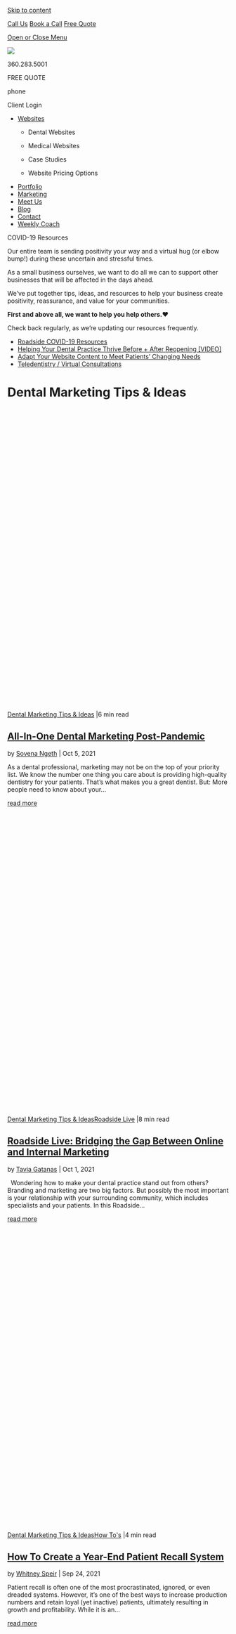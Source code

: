 <a href="#content" class="skip-link screen-reader-text">Skip to content</a>

[ Call Us](tel:360-283-5001) [ Book a Call](https://app.hubspot.com/meetings/angela330) <a href="#gformpop18" class="popup-inline"><em></em> <span>Free Quote</span></a>

<a href="#sidr-main" id="responsive-menu-button"><em></em> <em></em> <span class="sr-only">Open or Close Menu</span></a> <a href="/" class="ga-logo"></a>

<a href="/" class="logo-link rsdm-logo"><img src="https://s3-us-west-2.amazonaws.com/s.cdpn.io/88150/rsdm-logo_copy.svg" /></a>

360.283.5001

FREE QUOTE

phone

<span class="sr-only">Client Login</span>

<a href="/" class="ga-logo"></a>

-   <a href="https://www.roadsidedentalmarketing.com/services/websites/" class="menu-image-title-after"><span class="menu-image-title">Websites</span></a>
    -   <a href="https://www.roadsidedentalmarketing.com/services/websites/dental/" class="menu-image-title-after"></a>

        <span class="menu-image-title">Dental Websites</span>
    -   <span id="menu-item-52489"><a href="https://www.roadsidedentalmarketing.com/services/websites/medical/" class="menu-image-title-after"></a></span>

        <span class="menu-image-title">Medical Websites</span>
    -   <a href="https://www.roadsidedentalmarketing.com/portfolio/case-studies/" class="menu-image-title-after"></a>

        <span class="menu-image-title">Case Studies</span>
    -   <a href="https://www.roadsidedentalmarketing.com/website-pricing/" class="menu-image-title-after"></a>

        <span class="menu-image-title">Website Pricing Options</span>
-   <a href="https://www.roadsidedentalmarketing.com/portfolio/" class="menu-image-title-after"><span class="menu-image-title">Portfolio</span></a>
-   <a href="https://www.roadsidedentalmarketing.com/services/marketing/" class="menu-image-title-after"><span class="menu-image-title">Marketing</span></a>
-   <a href="https://www.roadsidedentalmarketing.com/meet-the-team/" class="menu-image-title-after"><span class="menu-image-title">Meet Us</span></a>
-   <a href="https://www.roadsidedentalmarketing.com/blog/" class="menu-image-title-after"><span class="menu-image-title">Blog</span></a>
-   <a href="https://www.roadsidedentalmarketing.com/contact/" class="menu-image-title-after"><span class="menu-image-title">Contact</span></a>
-   <a href="https://www.roadsidedentalmarketing.com/services/marketing/weekly-coach/" class="menu-image-title-after"><span class="menu-image-title">Weekly Coach</span></a>

COVID-19 Resources

Our entire team is sending positivity your way and a virtual hug (or elbow bump!) during these uncertain and stressful times.

As a small business ourselves, we want to do all we can to support other businesses that will be affected in the days ahead.

We’ve put together tips, ideas, and resources to help your business create positivity, reassurance, and value for your communities.

**First and above all, we want to help you help others.**❤️

Check back regularly, as we’re updating our resources frequently.

-   [Roadside COVID-19 Resources](https://www.roadsidedentalmarketing.com/blog/covid-resources-for-dental/)
-   [Helping Your Dental Practice Thrive Before + After Reopening \[VIDEO\]](https://www.roadsidedentalmarketing.com/blog/thrive-after-reopening/)
-   [Adapt Your Website Content to Meet Patients’ Changing Needs](https://www.roadsidedentalmarketing.com/blog/adapt-website-content/)
-   [Teledentistry / Virtual Consultations](https://www.roadsidedentalmarketing.com/promo/teledentistry/)

Dental Marketing Tips & Ideas
=============================

<a href="https://www.roadsidedentalmarketing.com/blog/digital-marketing-for-dentists/" class="entry-featured-image-url"><img src="data:image/svg+xml;nitro-empty-id=MzU3OjMwNQ==-1;base64,PHN2ZyB2aWV3Qm94PSIwIDAgNzYwIDQwMCIgd2lkdGg9Ijc2MCIgaGVpZ2h0PSI0MDAiIHhtbG5zPSJodHRwOi8vd3d3LnczLm9yZy8yMDAwL3N2ZyI+PC9zdmc+" alt="All-In-One Dental Marketing Post-Pandemic" id="MzU3OjMwNQ==-1" class="nitro-lazy" width="1080" height="675" /></a>

<a href="https://www.roadsidedentalmarketing.com/dental-marketing/" class="cat-link">Dental Marketing Tips &amp; Ideas</a> <span class="cat-time-divider">|</span>6 min read

[All-In-One Dental Marketing Post-Pandemic](https://www.roadsidedentalmarketing.com/blog/digital-marketing-for-dentists/)
-------------------------------------------------------------------------------------------------------------------------

by <span class="author vcard">[Sovena Ngeth](https://www.roadsidedentalmarketing.com/blog/author/sovena-ngeth/ "Posts by Sovena Ngeth")</span> | <span class="published">Oct 5, 2021</span>

As a dental professional, marketing may not be on the top of your priority list. We know the number one thing you care about is providing high-quality dentistry for your patients. That’s what makes you a great dentist. But: More people need to know about your...

<a href="https://www.roadsidedentalmarketing.com/blog/digital-marketing-for-dentists/" class="more-link">read more</a>

<a href="https://www.roadsidedentalmarketing.com/blog/bridging-the-gap-between-online-and-internal-marketing/" class="entry-featured-image-url"><img src="data:image/svg+xml;nitro-empty-id=MzcwOjM2NQ==-1;base64,PHN2ZyB2aWV3Qm94PSIwIDAgNzYwIDQwMCIgd2lkdGg9Ijc2MCIgaGVpZ2h0PSI0MDAiIHhtbG5zPSJodHRwOi8vd3d3LnczLm9yZy8yMDAwL3N2ZyI+PC9zdmc+" alt="Roadside Live: Bridging the Gap Between Online and Internal Marketing" id="MzcwOjM2NQ==-1" class="nitro-lazy" width="1080" height="675" /></a>

<a href="https://www.roadsidedentalmarketing.com/dental-marketing/" class="cat-link">Dental Marketing Tips &amp; Ideas</a><a href="https://www.roadsidedentalmarketing.com/roadside-live/" class="cat-link">Roadside Live</a> <span class="cat-time-divider">|</span>8 min read

[Roadside Live: Bridging the Gap Between Online and Internal Marketing](https://www.roadsidedentalmarketing.com/blog/bridging-the-gap-between-online-and-internal-marketing/)
-----------------------------------------------------------------------------------------------------------------------------------------------------------------------------

by <span class="author vcard">[Tavia Gatanas](https://www.roadsidedentalmarketing.com/blog/author/taviaroadsidemultimedia-com/ "Posts by Tavia Gatanas")</span> | <span class="published">Oct 1, 2021</span>

  Wondering how to make your dental practice stand out from others? Branding and marketing are two big factors. But possibly the most important is your relationship with your surrounding community, which includes specialists and your patients. In this Roadside...

<a href="https://www.roadsidedentalmarketing.com/blog/bridging-the-gap-between-online-and-internal-marketing/" class="more-link">read more</a>

<a href="https://www.roadsidedentalmarketing.com/blog/patient-recall/" class="entry-featured-image-url"><img src="data:image/svg+xml;nitro-empty-id=MzgzOjI4Nw==-1;base64,PHN2ZyB2aWV3Qm94PSIwIDAgNzYwIDQwMCIgd2lkdGg9Ijc2MCIgaGVpZ2h0PSI0MDAiIHhtbG5zPSJodHRwOi8vd3d3LnczLm9yZy8yMDAwL3N2ZyI+PC9zdmc+" alt="How To Create a Year-End Patient Recall System" id="MzgzOjI4Nw==-1" class="nitro-lazy" width="1080" height="675" /></a>

<a href="https://www.roadsidedentalmarketing.com/dental-marketing/" class="cat-link">Dental Marketing Tips &amp; Ideas</a><a href="https://www.roadsidedentalmarketing.com/how-to/" class="cat-link">How To's</a> <span class="cat-time-divider">|</span>4 min read

[How To Create a Year-End Patient Recall System](https://www.roadsidedentalmarketing.com/blog/patient-recall/)
--------------------------------------------------------------------------------------------------------------

by <span class="author vcard">[Whitney Speir](https://www.roadsidedentalmarketing.com/blog/author/whitneyspeir/ "Posts by Whitney Speir")</span> | <span class="published">Sep 24, 2021</span>

Patient recall is often one of the most procrastinated, ignored, or even dreaded systems. However, it’s one of the best ways to increase production numbers and retain loyal (yet inactive) patients, ultimately resulting in growth and profitability. While it is an...

<a href="https://www.roadsidedentalmarketing.com/blog/patient-recall/" class="more-link">read more</a>

<a href="https://www.roadsidedentalmarketing.com/blog/teledentistry/" class="entry-featured-image-url"><img src="data:image/svg+xml;nitro-empty-id=Mzk2OjI5NQ==-1;base64,PHN2ZyB2aWV3Qm94PSIwIDAgNzYwIDQwMCIgd2lkdGg9Ijc2MCIgaGVpZ2h0PSI0MDAiIHhtbG5zPSJodHRwOi8vd3d3LnczLm9yZy8yMDAwL3N2ZyI+PC9zdmc+" alt="Teledentistry and Virtual Consultations Are Going Mainstream" id="Mzk2OjI5NQ==-1" class="nitro-lazy" width="1080" height="675" /></a>

<a href="https://www.roadsidedentalmarketing.com/dental-marketing/" class="cat-link">Dental Marketing Tips &amp; Ideas</a> <span class="cat-time-divider">|</span>7 min read

[Teledentistry and Virtual Consultations Are Going Mainstream](https://www.roadsidedentalmarketing.com/blog/teledentistry/)
---------------------------------------------------------------------------------------------------------------------------

by <span class="author vcard">[Tavia Gatanas](https://www.roadsidedentalmarketing.com/blog/author/taviaroadsidemultimedia-com/ "Posts by Tavia Gatanas")</span> | <span class="published">Sep 17, 2021</span>

  Did you know telehealth visits increased 154%… This text opens a new tab to the CDC website… in the first week of the pandemic? Sorry, we know everybody’s so tired of hearing the “P” word. But: That’s a huge increase worth...

<a href="https://www.roadsidedentalmarketing.com/blog/teledentistry/" class="more-link">read more</a>

<a href="https://www.roadsidedentalmarketing.com/blog/dental-logo-design/" class="entry-featured-image-url"><img src="data:image/svg+xml;nitro-empty-id=NDA5OjMxOQ==-1;base64,PHN2ZyB2aWV3Qm94PSIwIDAgNzYwIDQwMCIgd2lkdGg9Ijc2MCIgaGVpZ2h0PSI0MDAiIHhtbG5zPSJodHRwOi8vd3d3LnczLm9yZy8yMDAwL3N2ZyI+PC9zdmc+" alt="What You Need to Know When Hiring a Designer for Your Dental Logo [VIDEOS]" id="NDA5OjMxOQ==-1" class="nitro-lazy" width="1080" height="675" /></a>

<a href="https://www.roadsidedentalmarketing.com/dental-marketing/" class="cat-link">Dental Marketing Tips &amp; Ideas</a> <span class="cat-time-divider">|</span>7 min read

[What You Need to Know When Hiring a Designer for Your Dental Logo \[VIDEOS\]](https://www.roadsidedentalmarketing.com/blog/dental-logo-design/)
------------------------------------------------------------------------------------------------------------------------------------------------

by <span class="author vcard">[Whitney Speir](https://www.roadsidedentalmarketing.com/blog/author/whitneyspeir/ "Posts by Whitney Speir")</span> | <span class="published">Aug 18, 2021</span>

Not only does a beautiful dental logo make a strong first impression with potential patients, it also becomes the visual foundation for your entire brand. A striking, professionally-designed, recognizable logo sets you apart from your competition and provides a...

<a href="https://www.roadsidedentalmarketing.com/blog/dental-logo-design/" class="more-link">read more</a>

<a href="https://www.roadsidedentalmarketing.com/blog/increasing-efficiency-and-performance/" class="entry-featured-image-url"><img src="data:image/svg+xml;nitro-empty-id=NDIyOjM1Ng==-1;base64,PHN2ZyB2aWV3Qm94PSIwIDAgNzYwIDQwMCIgd2lkdGg9Ijc2MCIgaGVpZ2h0PSI0MDAiIHhtbG5zPSJodHRwOi8vd3d3LnczLm9yZy8yMDAwL3N2ZyI+PC9zdmc+" alt="Roadside Live: Increasing Efficiency and Performance by Systematizing Your Practice [VIDEO]" id="NDIyOjM1Ng==-1" class="nitro-lazy" width="1080" height="675" /></a>

<a href="https://www.roadsidedentalmarketing.com/dental-marketing/" class="cat-link">Dental Marketing Tips &amp; Ideas</a><a href="https://www.roadsidedentalmarketing.com/roadside-live/" class="cat-link">Roadside Live</a> <span class="cat-time-divider">|</span>18 min read

[Roadside Live: Increasing Efficiency and Performance by Systematizing Your Practice \[VIDEO\]](https://www.roadsidedentalmarketing.com/blog/increasing-efficiency-and-performance/)
------------------------------------------------------------------------------------------------------------------------------------------------------------------------------------

by <span class="author vcard">[Sovena Ngeth](https://www.roadsidedentalmarketing.com/blog/author/sovena-ngeth/ "Posts by Sovena Ngeth")</span> | <span class="published">Aug 16, 2021</span>

Did you know you can increase efficiency, performance, and ultimately make your life easier by documenting processes and procedures? As a busy dental practice, you may be thinking you don’t have time in your schedule to sit down and document these things. And...

<a href="https://www.roadsidedentalmarketing.com/blog/increasing-efficiency-and-performance/" class="more-link">read more</a>

<a href="https://www.roadsidedentalmarketing.com/blog/media-hub-101/" class="entry-featured-image-url"><img src="data:image/svg+xml;nitro-empty-id=NDM1OjI5MQ==-1;base64,PHN2ZyB2aWV3Qm94PSIwIDAgNzYwIDQwMCIgd2lkdGg9Ijc2MCIgaGVpZ2h0PSI0MDAiIHhtbG5zPSJodHRwOi8vd3d3LnczLm9yZy8yMDAwL3N2ZyI+PC9zdmc+" alt="Media Hub 101: How to Maximize the Benefits of Your Media Hub" id="NDM1OjI5MQ==-1" class="nitro-lazy" width="1080" height="675" /></a>

<a href="https://www.roadsidedentalmarketing.com/dental-marketing/" class="cat-link">Dental Marketing Tips &amp; Ideas</a><a href="https://www.roadsidedentalmarketing.com/how-to/" class="cat-link">How To's</a> <span class="cat-time-divider">|</span>21 min read

[Media Hub 101: How to Maximize the Benefits of Your Media Hub](https://www.roadsidedentalmarketing.com/blog/media-hub-101/)
----------------------------------------------------------------------------------------------------------------------------

by <span class="author vcard">[Whitney Speir](https://www.roadsidedentalmarketing.com/blog/author/whitneyspeir/ "Posts by Whitney Speir")</span> | <span class="published">Jul 19, 2021</span>

One of the \#1 marketing pain points we hear from healthcare and dental providers is this: How can I get more potential new patients to my website organically? Another pain point we hear: I simply don’t have the time to invest in alllllllll the different marketing...

<a href="https://www.roadsidedentalmarketing.com/blog/media-hub-101/" class="more-link">read more</a>

<a href="https://www.roadsidedentalmarketing.com/blog/in-office-marketing/" class="entry-featured-image-url"><img src="data:image/svg+xml;nitro-empty-id=NDQ4OjMxNA==-1;base64,PHN2ZyB2aWV3Qm94PSIwIDAgNzYwIDQwMCIgd2lkdGg9Ijc2MCIgaGVpZ2h0PSI0MDAiIHhtbG5zPSJodHRwOi8vd3d3LnczLm9yZy8yMDAwL3N2ZyI+PC9zdmc+" alt="How to Get Started on In-Office Marketing Efforts [VIDEO]" id="NDQ4OjMxNA==-1" class="nitro-lazy" width="1080" height="675" /></a>

<a href="https://www.roadsidedentalmarketing.com/dental-marketing/" class="cat-link">Dental Marketing Tips &amp; Ideas</a> <span class="cat-time-divider">|</span>3 min read

[How to Get Started on In-Office Marketing Efforts \[VIDEO\]](https://www.roadsidedentalmarketing.com/blog/in-office-marketing/)
--------------------------------------------------------------------------------------------------------------------------------

by <span class="author vcard">[Whitney Speir](https://www.roadsidedentalmarketing.com/blog/author/whitneyspeir/ "Posts by Whitney Speir")</span> | <span class="published">Jun 4, 2021</span>

As mentioned in the previous video in this series, marketing a dental practice doesn’t have to be on your shoulders alone! You can (and should!) get your team involved in a variety of marketing efforts, including creating videos, asking for reviews, talking...

<a href="https://www.roadsidedentalmarketing.com/blog/in-office-marketing/" class="more-link">read more</a>

<a href="https://www.roadsidedentalmarketing.com/blog/get-your-team-involved/" class="entry-featured-image-url"><img src="data:image/svg+xml;nitro-empty-id=NDYxOjMxOQ==-1;base64,PHN2ZyB2aWV3Qm94PSIwIDAgNzYwIDQwMCIgd2lkdGg9Ijc2MCIgaGVpZ2h0PSI0MDAiIHhtbG5zPSJodHRwOi8vd3d3LnczLm9yZy8yMDAwL3N2ZyI+PC9zdmc+" alt="How to Get Your Team Involved in Marketing Efforts [Video]" id="NDYxOjMxOQ==-1" class="nitro-lazy" width="1080" height="675" /></a>

<a href="https://www.roadsidedentalmarketing.com/dental-marketing/" class="cat-link">Dental Marketing Tips &amp; Ideas</a> <span class="cat-time-divider">|</span>3 min read

[How to Get Your Team Involved in Marketing Efforts \[Video\]](https://www.roadsidedentalmarketing.com/blog/get-your-team-involved/)
------------------------------------------------------------------------------------------------------------------------------------

by <span class="author vcard">[Whitney Speir](https://www.roadsidedentalmarketing.com/blog/author/whitneyspeir/ "Posts by Whitney Speir")</span> | <span class="published">Jun 2, 2021</span>

Marketing your dental practice is not a one-man job. There are SO many different elements that all contribute to a successful marketing strategy. Even if you’re working with a dental marketing agency, there are always things you and your team can do within the...

<a href="https://www.roadsidedentalmarketing.com/blog/get-your-team-involved/" class="more-link">read more</a>

<a href="https://www.roadsidedentalmarketing.com/blog/marketing-trends-for-dentists/" class="entry-featured-image-url"><img src="data:image/svg+xml;nitro-empty-id=NDc0OjI5OQ==-1;base64,PHN2ZyB2aWV3Qm94PSIwIDAgNzYwIDQwMCIgd2lkdGg9Ijc2MCIgaGVpZ2h0PSI0MDAiIHhtbG5zPSJodHRwOi8vd3d3LnczLm9yZy8yMDAwL3N2ZyI+PC9zdmc+" alt="3 Top Marketing Trends for Dentists [Video]" id="NDc0OjI5OQ==-1" class="nitro-lazy" width="1080" height="675" /></a>

<a href="https://www.roadsidedentalmarketing.com/dental-marketing/" class="cat-link">Dental Marketing Tips &amp; Ideas</a> <span class="cat-time-divider">|</span>3 min read

[3 Top Marketing Trends for Dentists \[Video\]](https://www.roadsidedentalmarketing.com/blog/marketing-trends-for-dentists/)
----------------------------------------------------------------------------------------------------------------------------

by <span class="author vcard">[Whitney Speir](https://www.roadsidedentalmarketing.com/blog/author/whitneyspeir/ "Posts by Whitney Speir")</span> | <span class="published">May 27, 2021</span>

Every year, top marketing experts share what they anticipate to be the big marketing trends for the year. Understandably, the idea of implementing all of the recommended trends out there could be overwhelming. And, as a dental provider, you might wonder if all of...

<a href="https://www.roadsidedentalmarketing.com/blog/marketing-trends-for-dentists/" class="more-link">read more</a>

<span class="pages">Page 1 of 13</span><span class="current" aria-current="page">1</span><a href="https://www.roadsidedentalmarketing.com/dental-marketing/page/2/?et_blog" class="page larger" title="Page 2">2</a><a href="https://www.roadsidedentalmarketing.com/dental-marketing/page/3/?et_blog" class="page larger" title="Page 3">3</a><a href="https://www.roadsidedentalmarketing.com/dental-marketing/page/4/?et_blog" class="page larger" title="Page 4">4</a><a href="https://www.roadsidedentalmarketing.com/dental-marketing/page/5/?et_blog" class="page larger" title="Page 5">5</a><span class="extend">...</span><a href="https://www.roadsidedentalmarketing.com/dental-marketing/page/10/?et_blog" class="larger page" title="Page 10">10</a><span class="extend">...</span><a href="https://www.roadsidedentalmarketing.com/dental-marketing/page/2/?et_blog" class="nextpostslink"><em></em></a><a href="https://www.roadsidedentalmarketing.com/dental-marketing/page/13/?et_blog" class="last">Last »</a>

Our Location

Roadside Dental Marketing  
1721 Hewitt Ave, Suite 501  
Everett, WA 98201  
Phone: [360.283.5001](tel:360.283.5001)  
Email: <team@roadsidemultimedia.com>

Choose a Language

Select LanguageArabicChinese (Simplified)DutchEnglishFrenchGermanItalianPortugueseRussianSpanish

Our Hours

Monday: 9:00am - 5:00pm  
Tuesday: 9:00am - 5:00pm  
Wednesday: 9:00am - 5:00pm  
Thursday: 9:00am - 5:00pm  
Friday: 9:00am - 5:00pm

Links

-   <span id="menu-item-43387"><a href="https://www.roadsidedentalmarketing.com/portfolio/" class="menu-image-title-after"><span class="menu-image-title">Website Design Portfolio</span></a></span>
-   <span id="menu-item-43386"><a href="https://www.roadsidedentalmarketing.com/services/marketing/" class="menu-image-title-after"><span class="menu-image-title">Services</span></a></span>
-   <span id="menu-item-43383"><a href="https://www.roadsidedentalmarketing.com/meet-the-team/" class="menu-image-title-after"><span class="menu-image-title">Meet Us</span></a></span>
-   <span id="menu-item-17735"><a href="https://www.roadsidedentalmarketing.com/blog/" class="menu-image-title-after"><span class="menu-image-title">Blog</span></a></span>
-   <span id="menu-item-17731"><a href="https://www.roadsidedentalmarketing.com/contact/" class="menu-image-title-after"><span class="menu-image-title">Contact</span></a></span>

### REQUEST A WEBSITE QUOTE

<span class="gform_description"></span>

-   <span id="field_18_1">Name<span class="gfield_required"><span class="gfield_required gfield_required_asterisk">\*</span></span></span>

-   <span id="field_18_10">Phone</span>

-   <span id="field_18_2">Email<span class="gfield_required"><span class="gfield_required gfield_required_asterisk">\*</span></span></span>

-   <span id="field_18_8">Website</span>

-   <span id="field_18_6">Tell us your website goals:</span>

-   <span id="field_18_11">Name</span>

    This field is for validation purposes and should be left unchanged.

Request a Free Quote

Stay Connected

<a href="https://www.facebook.com/roadsidedentalmktg/" class="sb-link"><em></em><span class="sr-only">Facebook Page (open in new window)</span></a><a href="https://www.linkedin.com/company/roadsidemktg" class="sb-link"><em></em><span class="sr-only">Linkedin Page (open in new window)</span></a><a href="https://twitter.com/roadsidedental" class="sb-link"><em></em><span class="sr-only">Twitter Page (open in new window)</span></a><a href="https://www.youtube.com/roadsidemultimedia" class="sb-link"><em></em><span class="sr-only">YouTube Page (open in new window)</span></a><a href="https://www.pinterest.com/roadsidemktg/" class="sb-link"><em></em><span class="sr-only">Pinterest Page (open in new window)</span></a><a href="https://www.instagram.com/roadsidedental_mktg/" class="sb-link"><em></em><span class="sr-only">Instagram Page (open in new window)</span></a>

<a href="https://www.roadsidedentalmarketing.com/web-accessibility" class="btn-standard medium solid-style-white solid-style-hv-tertiary">Website Accessibility</a>

All rights reserved, Copyright 2020 Roadside Dental Marketing | [Privacy policy](//www.roadsidedentalmarketing.com/privacy-policy/) | [Sitemap](//www.roadsidedentalmarketing.com/sitemap/) | [Website Design](//www.roadsidedentalmarketing.com) by Roadside Dental Marketing

<a href="#page" class="js-trigger top no-text-link no-external-link-indicator"><span class="screen-reader-text"></span></a>

<img src="https://px.ads.linkedin.com/collect/?pid=1697690&amp;fmt=gif" width="1" height="1" />
